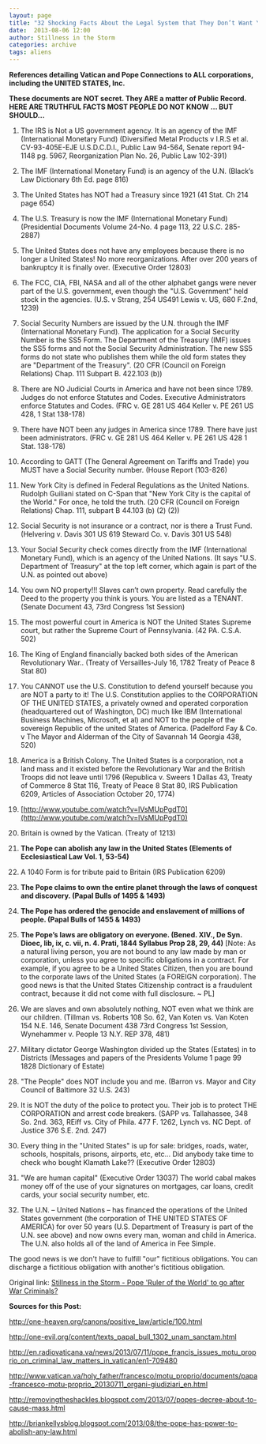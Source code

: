 ```yaml
---
layout: page
title: "32 Shocking Facts About the Legal System that They Don’t Want You to Know"
date:  2013-08-06 12:00
author: Stillness in the Storm
categories: archive
tags: aliens
---
```


**References detailing Vatican and Pope Connections to ALL corporations, including the UNITED STATES, Inc.**

**These documents are NOT secret. They ARE a matter of Public Record. HERE ARE TRUTHFUL FACTS MOST PEOPLE DO NOT KNOW ... BUT SHOULD...**

1. The IRS is Not a US government agency. It is an agency of the IMF (International Monetary Fund) (Diversified Metal Products v I.R.S et al. CV-93-405E-EJE U.S.D.C.D.I., Public Law 94-564, Senate report 94-1148 pg. 5967, Reorganization Plan No. 26, Public Law 102-391)

2. The IMF (International Monetary Fund) is an agency of the U.N. (Black’s Law Dictionary 6th Ed. page 816)

3. The United States has NOT had a Treasury since 1921 (41 Stat. Ch 214 page 654)

4. The U.S. Treasury is now the IMF (International Monetary Fund) (Presidential Documents Volume 24-No. 4 page 113, 22 U.S.C. 285-2887)

5. The United States does not have any employees because there is no longer a United States! No more reorganizations. After over 200 years of bankruptcy it is finally over. (Executive Order 12803)

6. The FCC, CIA, FBI, NASA and all of the other alphabet gangs were never part of the U.S. government, even though the "U.S. Government" held stock in the agencies. (U.S. v Strang, 254 US491 Lewis v. US, 680 F.2nd, 1239)

7. Social Security Numbers are issued by the U.N. through the IMF (International Monetary Fund). The application for a Social Security Number is the SS5 Form. The Department of the Treasury (IMF) issues the SS5 forms and not the Social Security Administration. The new SS5 forms do not state who publishes them while the old form states they are "Department of the Treasury". (20 CFR (Council on Foreign Relations) Chap. 111 Subpart B. 422.103 (b))

8. There are NO Judicial Courts in America and have not been since 1789. Judges do not enforce Statutes and Codes. Executive Administrators enforce Statutes and Codes. (FRC v. GE 281 US 464 Keller v. PE 261 US 428, 1 Stat 138-178)

9. There have NOT been any judges in America since 1789. There have just been administrators. (FRC v. GE 281 US 464 Keller v. PE 261 US 428 1 Stat. 138-178)

10. According to GATT (The General Agreement on Tariffs and Trade) you MUST have a Social Security number. (House Report (103-826)

11. New York City is defined in Federal Regulations as the United Nations. Rudolph Guiliani stated on C-Span that "New York City is the capital of the World." For once, he told the truth. (20 CFR (Council on Foreign Relations) Chap. 111, subpart B 44.103 (b) (2) (2))

12. Social Security is not insurance or a contract, nor is there a Trust Fund. (Helvering v. Davis 301 US 619 Steward Co. v. Davis 301 US 548)

13. Your Social Security check comes directly from the IMF (International Monetary Fund), which is an agency of the United Nations. (It says "U.S. Department of Treasury" at the top left corner, which again is part of the U.N. as pointed out above)

14. You own NO property!!! Slaves can’t own property. Read carefully the Deed to the property you think is yours. You are listed as a TENANT. (Senate Document 43, 73rd Congress 1st Session)

15. The most powerful court in America is NOT the United States Supreme court, but rather the Supreme Court of Pennsylvania. (42 PA. C.S.A. 502)

16. The King of England financially backed both sides of the American Revolutionary War.. (Treaty of Versailles-July 16, 1782 Treaty of Peace 8 Stat 80)

17. You CANNOT use the U.S. Constitution to defend yourself because you are NOT a party to it! The U.S. Constitution applies to the CORPORATION OF THE UNITED STATES, a privately owned and operated corporation (headquartered out of Washington, DC) much like IBM (International Business Machines, Microsoft, et al) and NOT to the people of the sovereign Republic of the united States of America. (Padelford Fay & Co. v The Mayor and Alderman of the City of Savannah 14 Georgia 438, 520)

18. America is a British Colony. The United States is a corporation, not a land mass and it existed before the Revolutionary War and the British Troops did not leave until 1796 (Republica v. Sweers 1 Dallas 43, Treaty of Commerce 8 Stat 116, Treaty of Peace 8 Stat 80, IRS Publication 6209, Articles of Association October 20, 1774)

19. [http://www.youtube.com/watch?v=lVsMUpPgdT0](http://www.youtube.com/watch?v=lVsMUpPgdT0)

20. Britain is owned by the Vatican. (Treaty of 1213)

21. **The Pope can abolish any law in the United States (Elements of Ecclesiastical Law Vol. 1, 53-54)**

22. A 1040 Form is for tribute paid to Britain (IRS Publication 6209)

23. **The Pope claims to own the entire planet through the laws of conquest and discovery. (Papal Bulls of 1495 & 1493)**

24. **The Pope has ordered the genocide and enslavement of millions of people. (Papal Bulls of 1455 & 1493)**

25. **The Pope’s laws are obligatory on everyone. (Bened. XIV., De Syn. Dioec, lib, ix, c. vii, n. 4. Prati, 1844 Syllabus Prop 28, 29, 44)**
[Note: As a natural living person, you are not bound to any law made by man or corporation, unless you agree to specific obligations in a contract. For example, if you agree to be a United States Citizen, then you are bound to the corporate laws of the United States (a FOREIGN corporation). The good news is that the United States Citizenship contract is a fraudulent contract, because it did not come with full disclosure. ~ PL]

26. We are slaves and own absolutely nothing, NOT even what we think are our children. (Tillman vs. Roberts 108 So. 62, Van Koten vs. Van Koten 154 N.E. 146, Senate Document 438 73rd Congress 1st Session, Wynehammer v. People 13 N.Y. REP 378, 481)

27. Military dictator George Washington divided up the States (Estates) in to Districts (Messages and papers of the Presidents Volume 1 page 99 1828 Dictionary of Estate)

28. "The People" does NOT include you and me. (Barron vs. Mayor and City Council of Baltimore 32 U.S. 243)

29. It is NOT the duty of the police to protect you. Their job is to protect THE CORPORATION and arrest code breakers. (SAPP vs. Tallahassee, 348 So. 2nd. 363, REiff vs. City of Phila. 477 F. 1262, Lynch vs. NC Dept. of Justice 376 S.E. 2nd. 247)

30. Every thing in the "United States" is up for sale: bridges, roads, water, schools, hospitals, prisons, airports, etc, etc... Did anybody take time to check who bought Klamath Lake?? (Executive Order 12803)

31. "We are human capital" (Executive Order 13037) The world cabal makes money off of the use of your signatures on mortgages, car loans, credit cards, your social security number, etc.

32. The U.N. – United Nations – has financed the operations of the United States government (the corporation of THE UNITED STATES OF AMERICA) for over 50 years (U.S. Department of Treasury is part of the U.N. see above) and now owns every man, woman and child in America.
The U.N. also holds all of the land of America in Fee Simple.

The good news is we don't have to fulfill "our" fictitious obligations. You can discharge a fictitious obligation with another's fictitious obligation.


Original link: [Stillness in the Storm - Pope 'Ruler of the World' to go after War Criminals?](http://sitsshow.blogspot.ca/2013/07/pope-ruler-of-world-to-go-after-war.html)

**Sources for this Post:**

http://one-heaven.org/canons/positive_law/article/100.html

http://one-evil.org/content/texts_papal_bull_1302_unam_sanctam.html

http://en.radiovaticana.va/news/2013/07/11/pope_francis_issues_motu_proprio_on_criminal_law_matters_in_vatican/en1-709480

http://www.vatican.va/holy_father/francesco/motu_proprio/documents/papa-francesco-motu-proprio_20130711_organi-giudiziari_en.html

http://removingtheshackles.blogspot.com/2013/07/popes-decree-about-to-cause-mass.html

http://briankellysblog.blogspot.com/2013/08/the-pope-has-power-to-abolish-any-law.html
